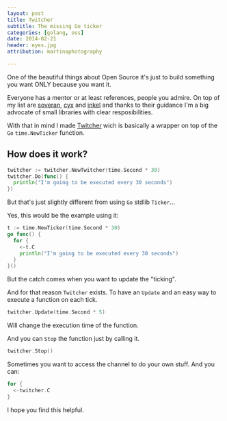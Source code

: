 ```yaml
---
layout: post
title: Twitcher
subtitle: The missing Go ticker
categories: [golang, oss]
date: 2014-02-21
header: eyes.jpg
attribution: martinaphotography

---
```


One of the beautiful things about Open Source it's just to build something you
want ONLY because you want it.

Everyone has a mentor or at least references, people you admire. On top of my
list are [soveran](https://github.com/soveran), [cyx](https://github.com/cyx)
and [inkel](https://github.com/inkel) and thanks to their guidance I'm a big
advocate of small libraries with clear resposibilities.

With that in mind I made [Twitcher](https://github.com/elcuervo/twitcher) wich
is basically a wrapper on top of the `Go` `time.NewTicker` function.

## How does it work?

```go
twitcher := twitcher.NewTwitcher(time.Second * 30)
twitcher.Do(func() {
  println("I'm going to be executed every 30 seconds")
})
```

But that's just slightly different from using `Go` stdlib `Ticker`...

Yes, this would be the example using it:

```go
t := time.NewTicker(time.Second * 30)
go func() {
  for {
    <-t.C
    println("I'm going to be executed every 30 seconds")
  }
}()
```
But the catch comes when you want to update the "ticking".

And for that reason `Twitcher` exists. To have an `Update` and an easy way to
execute a function on each tick.

```go
twitcher.Update(time.Second * 5)
```

Will change the execution time of the function.

And you can `Stop` the function just by calling it.

```go
twitcher.Stop()
```

Sometimes you want to access the channel to do your own stuff. And you can:

```go
for {
  <-twitcher.C
}
```

I hope you find this helpful.
